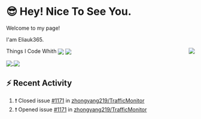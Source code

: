# 😎 Hey! Nice To See You.

Welcome to my page!

I'am Eliauk365.

Things I Code Whith
<a>
    <img align="center" src="https://img.shields.io/badge/-Java-007396?style=flat-square&logo=java&logoColor=#007396" />
    <img align="center" src="https://img.shields.io/badge/-SpingBoot-black?style=flat-square&logo=Spring Boot" />
</a>
<a href="https://github.com/anuraghazra/github-readme-stats">
    <img align="right" src="https://github-readme-stats.vercel.app/api?username=Eliauk365&theme=nord&show_icons=true" />
</a>

<a href="https://github.com/anuraghazra/github-readme-stats">
  <img align="center" src="https://github-readme-stats.vercel.app/api/pin/?username=Eliauk365&repo=github-readme-stats" />
</a>
<a href="https://github.com/anuraghazra/convoychat">
  <img align="center" src="https://github-readme-stats.vercel.app/api/pin/?username=Eliauk365&repo=convoychat" />
</a>




## ⚡ Recent Activity

<!--START_SECTION:activity-->
1. ❗️ Closed issue [#1171](https://github.com/zhongyang219/TrafficMonitor/issues/1171) in [zhongyang219/TrafficMonitor](https://github.com/zhongyang219/TrafficMonitor)
2. ❗️ Opened issue [#1171](https://github.com/zhongyang219/TrafficMonitor/issues/1171) in [zhongyang219/TrafficMonitor](https://github.com/zhongyang219/TrafficMonitor)
<!--END_SECTION:activity-->
